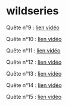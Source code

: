 # wildseries

Quête n°9 : [lien vidéo](https://www.loom.com/share/c71eb0ee204c4275b24e654f4640f98e)

Quête n°10 : [lien vidéo](https://www.loom.com/share/666426d2c6b24057a86b09804d01ac3a)

Quête n°11 : [lien vidéo](https://www.loom.com/share/adc653df5502422ab2249f49de0fb856)

Quête n°12 : [lien vidéo](https://www.loom.com/share/6a7a3ecd77de4f02a0c79b6d2a1144f8)

Quête n°13 : [lien vidéo](https://www.loom.com/share/1a89e47bc727496399eaace8efedc256)

Quête n°14 : [lien vidéo](https://www.loom.com/share/664b6835e8c64c438f62e93f1e211366)

Quête n°15 : [lien vidéo](https://www.loom.com/share/282e2be956214f46a4df5acbff14f546)
